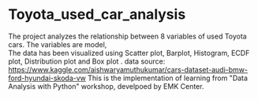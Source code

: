 # Toyota_used_car_analysis
The project analyzes the relationship between 8 variables of used Toyota cars. The variables are model,   
The data has been visualized using Scatter plot, Barplot, Histogram, ECDF plot, Distribution plot and Box plot .
data source: https://www.kaggle.com/aishwaryamuthukumar/cars-dataset-audi-bmw-ford-hyundai-skoda-vw 
This is the implementation of learning from "Data Analysis with Python" workshop, develpoed by EMK Center.

